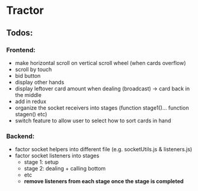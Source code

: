 # Tractor

## Todos:

### Frontend:
  - make horizontal scroll on vertical scroll wheel (when cards overflow)
  - scroll by touch
  - bid button
  - display other hands
  - display leftover card amount when dealing (broadcast) -> card back in the middle
  - add in redux
  - organize the socket receivers into stages (function stage1()... function stagen() etc)
  - switch feature to allow user to select how to sort cards in hand

### Backend:
  - factor socket helpers into different file (e.g. socketUtils.js & listeners.js)
  - factor socket listeners into stages
    - stage 1: setup
    - stage 2: dealing + calling bottom
    - etc
    - **remove listeners from each stage once the stage is completed**